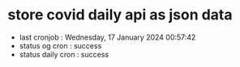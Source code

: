 # store covid daily api as json data

- last cronjob : Wednesday, 17 January 2024 00:57:42
- status og cron : success
- status daily cron : success
      
      